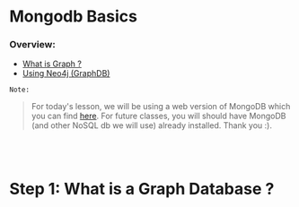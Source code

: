 # Mongodb Basics 

### Overview:
* [What is Graph ?](#what)
* [Using Neo4j (GraphDB)](#spark)
   

`Note:`

>For today's lesson, we will be using a web version of MongoDB which you can find [here](https://www.tutorialspoint.com/mongodb_terminal_online.php). For future classes, you will should have MongoDB (and other NoSQL db we will use) already installed. Thank you :).
<!-- https://docs.mongodb.com/manual/tutorial/analyze-query-plan/ -->
<br><br>
<a id="what"></a>
# Step 1: What is a Graph Database ? <br>

